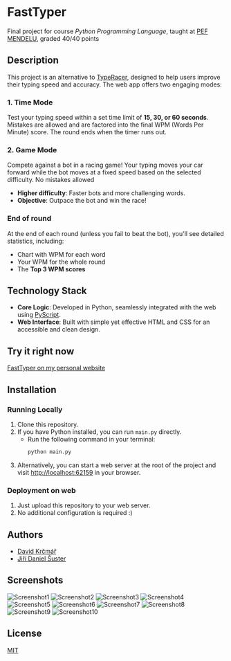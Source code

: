 
# FastTyper
Final project for course *Python Programming Language*, taught at [PEF MENDELU](https://pef.mendelu.cz/), graded 40/40 points
## Description
This project is an alternative to [TypeRacer](https://play.typeracer.com/), designed to help users improve their typing speed and accuracy. The web app offers two engaging modes:  

### 1. Time Mode  
Test your typing speed within a set time limit of **15, 30, or 60 seconds**. Mistakes are allowed and are factored into the final WPM (Words Per Minute) score. The round ends when the timer runs out.  

### 2. Game Mode  
Compete against a bot in a racing game! Your typing moves your car forward while the bot moves at a fixed speed based on the selected difficulty. No mistakes allowed  
- **Higher difficulty**: Faster bots and more challenging words.  
- **Objective**: Outpace the bot and win the race!  

### End of round 
At the end of each round (unless you fail to beat the bot), you'll see detailed statistics, including:  
- Chart with WPM for each word  
- Your WPM for the whole round  
- The **Top 3 WPM scores**


## Technology Stack  
- **Core Logic**: Developed in Python, seamlessly integrated with the web using [PyScript](https://pyscript.net/).  
- **Web Interface**: Built with simple yet effective HTML and CSS for an accessible and clean design.

## Try it right now
[FastTyper on my personal website](https://user.mendelu.cz/xsuster/project/game_mode.html)

## Installation

### Running Locally

1. Clone this repository.
2. If you have Python installed, you can run `main.py` directly.
   - Run the following command in your terminal:
     ```bash
     python main.py
     ```
3. Alternatively, you can start a web server at the root of the project and visit [http://localhost:62159](http://localhost:62159) in your browser.

### Deployment on web
1. Just upload this repository to your web server.
2. No additional configuration is required :)

## Authors

- [David Krčmář](https://www.linkedin.com/in/david-krcmar-943182235/)
- [Jiří Daniel Šuster](https://www.linkedin.com/in/ji%C5%99%C3%AD-daniel-%C5%A1uster-7017b0306/)


## Screenshots

![Screenshot1](Screenshots/Screenshot1.png)
![Screenshot2](Screenshots/Screenshot2.png)
![Screenshot3](Screenshots/Screenshot3.png)
![Screenshot4](Screenshots/Screenshot4.png)
![Screenshot5](Screenshots/Screenshot5.png)
![Screenshot6](Screenshots/Screenshot6.png)
![Screenshot7](Screenshots/Screenshot7.png)
![Screenshot8](Screenshots/Screenshot8.png)
![Screenshot9](Screenshots/Screenshot9.png)
![Screenshot10](Screenshots/Screenshot10.png)


## License

[MIT](https://choosealicense.com/licenses/mit/)

